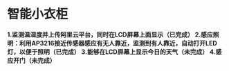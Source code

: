 # 智能小衣柜
**1.监测温湿度并上传阿里云平台，同时在LCD屏幕上面显示（已完成）
2.感应照明：利用AP3216接近传感器感应有无人靠近，监测到有人靠近，自动打开LED灯，以便于照明（已完成）
3.能够在LCD屏幕上显示今日的天气（未完成）
4.感应开门（未完成）**

